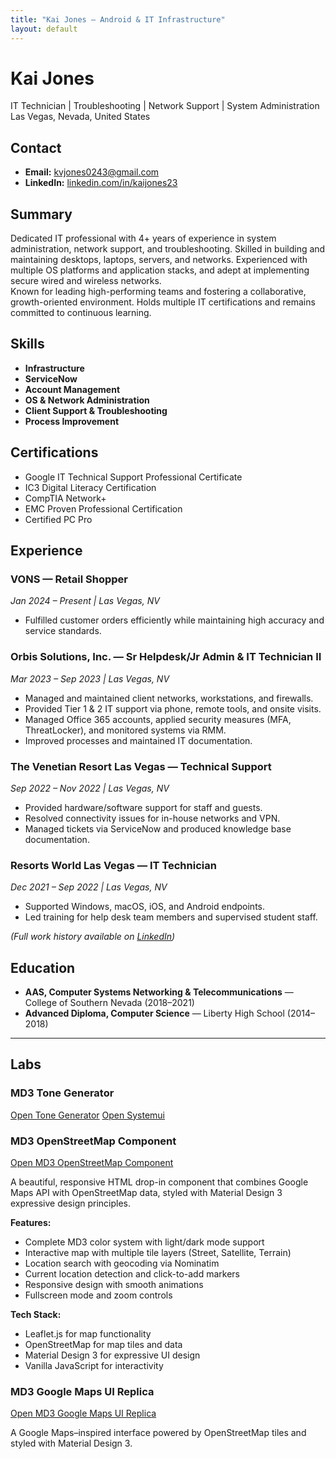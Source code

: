 ```yaml
---
title: "Kai Jones — Android & IT Infrastructure"
layout: default
---
```


# Kai Jones

IT Technician | Troubleshooting | Network Support | System Administration  
Las Vegas, Nevada, United States

## Contact

- **Email:** [kvjones0243@gmail.com](mailto:kvjones0243@gmail.com)  
- **LinkedIn:** [linkedin.com/in/kaijones23](https://www.linkedin.com/in/kaijones23)

## Summary

Dedicated IT professional with 4+ years of experience in system administration, network support, and troubleshooting. Skilled in building and maintaining desktops, laptops, servers, and networks. Experienced with multiple OS platforms and application stacks, and adept at implementing secure wired and wireless networks.  
Known for leading high-performing teams and fostering a collaborative, growth-oriented environment. Holds multiple IT certifications and remains committed to continuous learning.

## Skills

- **Infrastructure**
- **ServiceNow**
- **Account Management**
- **OS & Network Administration**
- **Client Support & Troubleshooting**
- **Process Improvement**

## Certifications

- Google IT Technical Support Professional Certificate  
- IC3 Digital Literacy Certification  
- CompTIA Network+  
- EMC Proven Professional Certification  
- Certified PC Pro  

## Experience

### **VONS** — Retail Shopper  

*Jan 2024 – Present | Las Vegas, NV*  

- Fulfilled customer orders efficiently while maintaining high accuracy and service standards.

### **Orbis Solutions, Inc.** — Sr Helpdesk/Jr Admin & IT Technician II  

*Mar 2023 – Sep 2023 | Las Vegas, NV*  

- Managed and maintained client networks, workstations, and firewalls.  
- Provided Tier 1 & 2 IT support via phone, remote tools, and onsite visits.  
- Managed Office 365 accounts, applied security measures (MFA, ThreatLocker), and monitored systems via RMM.  
- Improved processes and maintained IT documentation.

### **The Venetian Resort Las Vegas** — Technical Support  

*Sep 2022 – Nov 2022 | Las Vegas, NV*  

- Provided hardware/software support for staff and guests.  
- Resolved connectivity issues for in-house networks and VPN.  
- Managed tickets via ServiceNow and produced knowledge base documentation.

### **Resorts World Las Vegas** — IT Technician  

*Dec 2021 – Sep 2022 | Las Vegas, NV*  

- Supported Windows, macOS, iOS, and Android endpoints.  
- Led training for help desk team members and supervised student staff.

*(Full work history available on [LinkedIn](https://www.linkedin.com/in/kaijones23))*

## Education

- **AAS, Computer Systems Networking & Telecommunications** — College of Southern Nevada (2018–2021)  
- **Advanced Diploma, Computer Science** — Liberty High School (2014–2018)

---

## Labs

### MD3 Tone Generator

[Open Tone Generator](/tone.html)
[Open Systemui](/systemui.html)

### MD3 OpenStreetMap Component

[Open MD3 OpenStreetMap Component](/md3-osm-map.html)

A beautiful, responsive HTML drop-in component that combines Google Maps API with OpenStreetMap data, styled with Material Design 3 expressive design principles.

**Features:**
- Complete MD3 color system with light/dark mode support
- Interactive map with multiple tile layers (Street, Satellite, Terrain)
- Location search with geocoding via Nominatim
- Current location detection and click-to-add markers
- Responsive design with smooth animations
- Fullscreen mode and zoom controls

**Tech Stack:**
- Leaflet.js for map functionality
- OpenStreetMap for map tiles and data
- Material Design 3 for expressive UI design
- Vanilla JavaScript for interactivity

### MD3 Google Maps UI Replica

[Open MD3 Google Maps UI Replica](/gmaps-md3.html)

A Google Maps–inspired interface powered by OpenStreetMap tiles and styled with Material Design 3.
